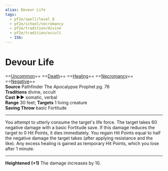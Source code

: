 ```yaml
---
alias: Devour Life
tags:
  - pf2e/spell/level_8
  - pf2e/school/necromancy
  - pf2e/tradition/divine
  - pf2e/tradition/occult
  - 156:
---
```


# Devour Life

==[Uncommon](Uncommon.md)== ==[Death](Death.md)== ==[Healing](Healing.md)== ==[Necromancy](Necromancy.md)== ==[Negative](Negative.md)==  
__Source__ Pathfinder The Apocalypse Prophet pg. 76  
**Traditions** divine, occult  
**Cast** ►► somatic, verbal  
**Range** 30 feet; **Targets** 1 living creature  
**Saving Throw** basic Fortitude

---

You attempt to utterly consume the target's life force. The target takes 60 negative damage with a basic Fortitude save. If this damage reduces the target to 0 Hit Points, it dies immediately. You regain Hit Points equal to half the negative damage the target takes (after applying resistance and the like). Any excess healing is gained as temporary Hit Points, which you lose after 1 minute.

<hr>

**Heightened (+1)** The damage increases by 10.
